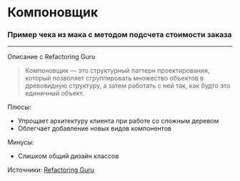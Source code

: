 # Компоновщик

### Пример чека из мака с методом подсчета стоимости заказа

---

Описание с Refactoring Guru

> Компоновщик — это структурный паттерн проектирования, который позволяет сгруппировать множество объектов в древовидную структуру, а затем работать с ней так, как будто это единичный объект.

Плюсы: 
* Упрощает архитектуру клиента при работе со сложным деревом
* Облегчает добавление новых видов компонентов

Минусы:
* Слишком общий дизайн классов

Источники: 
[Refactoring Guru](https://refactoring.guru/ru/design-patterns/composite)
